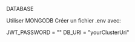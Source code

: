DATABASE

Utiliser MONGODB
Créer un fichier .env avec:

JWT_PASSWORD = ""
DB_URI = "yourClusterUri"
